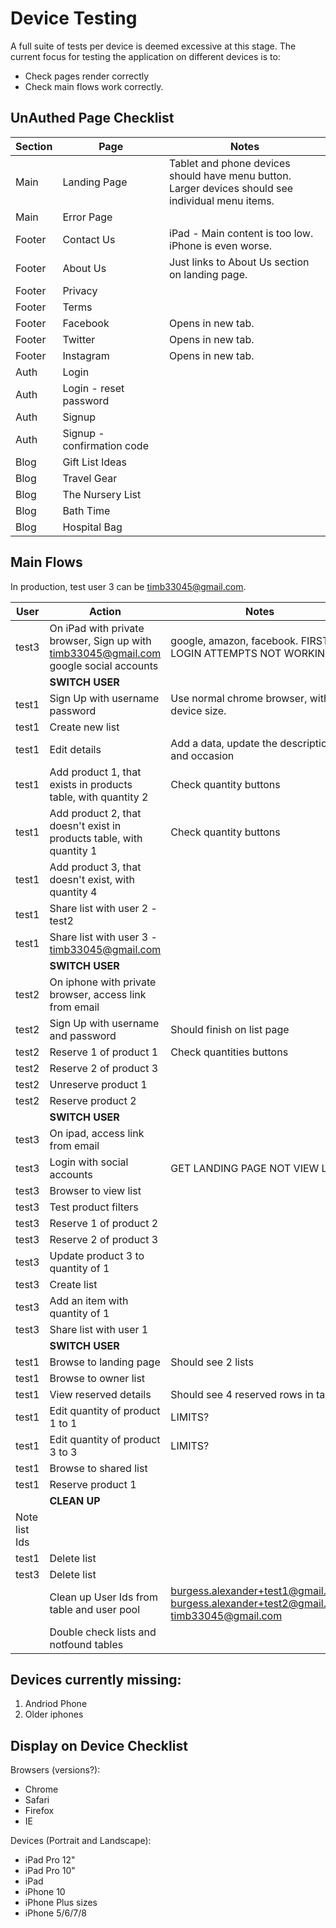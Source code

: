 # Device Testing

A full suite of tests per device is deemed excessive at this stage. The current focus for testing the application on different devices is to:
* Check pages render correctly
* Check main flows work correctly.

## UnAuthed Page Checklist

| Section | Page | Notes |
| --- | --- | --- |
| Main | Landing Page | Tablet and phone devices should have menu button. <br /> Larger devices should see individual menu items. |
| Main | Error Page | |
| Footer | Contact Us | iPad - Main content is too low.  iPhone is even worse. |
| Footer | About Us | Just links to About Us section on landing page. |
| Footer | Privacy | |
| Footer | Terms | |
| Footer | Facebook | Opens in new tab. |
| Footer | Twitter | Opens in new tab. |
| Footer | Instagram | Opens in new tab. |
| Auth | Login | |
| Auth | Login - reset password | |
| Auth | Signup | |
| Auth | Signup - confirmation code | |
| Blog | Gift List Ideas | |
| Blog | Travel Gear | |
| Blog | The Nursery List | |
| Blog | Bath Time | |
| Blog | Hospital Bag | |

## Main Flows

In production, test user 3 can be timb33045@gmail.com.

| User | Action | Notes |
| --- | --- | --- |
| test3 | On iPad with private browser, Sign up with timb33045@gmail.com google social accounts | google, amazon, facebook. FIRST LOGIN ATTEMPTS NOT WORKING (?) |
| | **SWITCH USER** | |
| test1 | Sign Up with username password | Use normal chrome browser, with device size.  |
| test1 | Create new list | |
| test1 | Edit details | Add a data, update the description and occasion |
| test1 | Add product 1, that exists in products table, with quantity 2 | Check quantity buttons |
| test1 | Add product 2, that doesn't exist in products table, with quantity 1 | Check quantity buttons |
| test1 | Add product 3, that doesn't exist, with quantity 4 | |
| test1 | Share list with user 2 - test2 | |
| test1 | Share list with user 3 - timb33045@gmail.com | |
| | **SWITCH USER** | |
| test2 | On iphone with private browser, access link from email | |
| test2 | Sign Up with username and password | Should finish on list page |
| test2 | Reserve 1 of product 1 | Check quantities buttons |
| test2 | Reserve 2 of product 3 | |
| test2 | Unreserve product 1 | |
| test2 | Reserve product 2 | |
| | **SWITCH USER** | |
| test3 | On ipad, access link from email | |
| test3 | Login with social accounts | GET LANDING PAGE NOT VIEW LIST |
| test3 | Browser to view list | |
| test3 | Test product filters | |
| test3 | Reserve 1 of product 2 | |
| test3 | Reserve 2 of product 3 | |
| test3 | Update product 3 to quantity of 1 | |
| test3 | Create list | |
| test3 | Add an item with quantity of 1 | |
| test3 | Share list with user 1 | |
| | **SWITCH USER** | |
| test1 | Browse to landing page | Should see 2 lists |
| test1 | Browse to owner list | |
| test1 | View reserved details | Should see 4 reserved rows in table |
| test1 | Edit quantity of product 1 to 1 | LIMITS? |
| test1 | Edit quantity of product 3 to 3 | LIMITS? |
| test1 | Browse to shared list | |
| test1 | Reserve product 1 | |
| | **CLEAN UP** | |
| Note list Ids |||
| test1 | Delete list | |
| test3 | Delete list | |
| | Clean up User Ids from table and user pool | burgess.alexander+test1@gmail.com, burgess.alexander+test2@gmail.com, timb33045@gmail.com |
| | Double check lists and notfound tables ||


## Devices currently missing:
1. Andriod Phone
1. Older iphones


## Display on Device Checklist

Browsers (versions?):
* Chrome
* Safari
* Firefox
* IE

Devices (Portrait and Landscape):
* iPad Pro 12"
* iPad Pro 10"
* iPad
* iPhone 10
* iPhone Plus sizes
* iPhone 5/6/7/8
